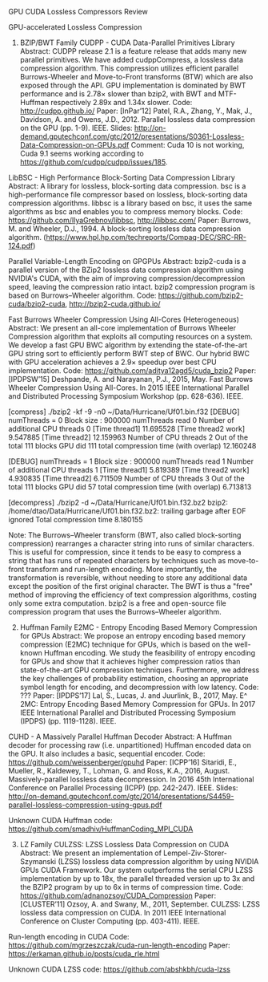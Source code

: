 GPU CUDA Lossless Compressors Review

GPU-accelerated Lossless Compression
1. BZIP/BWT Family
CUDPP - CUDA Data-Parallel Primitives Library
Abstract: CUDPP release 2.1 is a feature release that adds many new parallel primitives. We have added cudppCompress, a lossless data compression algorithm. This compression utilizes efficient parallel Burrows-Wheeler and Move-to-Front transforms (BTW) which are also exposed through the API. GPU implementation is dominated by BWT performance and is 2.78× slower than bzip2, with BWT and MTF-Huffman respectively 2.89x and 1.34x slower.
Code: http://cudpp.github.io/
Paper: [InPar’12] Patel, R.A., Zhang, Y., Mak, J., Davidson, A. and Owens, J.D., 2012. Parallel lossless data compression on the GPU (pp. 1-9). IEEE.
Slides: http://on-demand.gputechconf.com/gtc/2012/presentations/S0361-Lossless-Data-Compression-on-GPUs.pdf
Comment: Cuda 10 is not working, Cuda 9.1 seems working according to https://github.com/cudpp/cudpp/issues/185.

LibBSC - High Performance Block-Sorting Data Compression Library
Abstract: A library for lossless, block-sorting data compression. bsc is a high-performance file compressor based on lossless, block-sorting data compression algorithms. libbsc is a library based on bsc, it uses the same algorithms as bsc and enables you to compress memory blocks.
Code: https://github.com/IlyaGrebnov/libbsc, http://libbsc.com/
Paper: Burrows, M. and Wheeler, D.J., 1994. A block-sorting lossless data compression algorithm. (https://www.hpl.hp.com/techreports/Compaq-DEC/SRC-RR-124.pdf)

Parallel Variable-Length Encoding on GPGPUs
Abstract: bzip2-cuda is a parallel version of the BZip2 lossless data compression algorithm using NVIDIA's CUDA, with the aim of improving compression/decompression speed, leaving the compression ratio intact. bzip2 compression program is based on Burrows–Wheeler algorithm.
Code: https://github.com/bzip2-cuda/bzip2-cuda, http://bzip2-cuda.github.io/

Fast Burrows Wheeler Compression Using All-Cores (Heterogeneous)
Abstract: We present an all-core implementation of Burrows Wheeler Compression algorithm that exploits all computing resources on a system. We develop a fast GPU BWC algorithm by extending the state-of-the-art GPU string sort to efficiently perform BWT step of BWC. Our hybrid BWC with GPU acceleration achieves a 2.9× speedup over best CPU implementation.
Code: https://github.com/aditya12agd5/cuda_bzip2
Paper: [IPDPSW’15] Deshpande, A. and Narayanan, P.J., 2015, May. Fast Burrows Wheeler Compression Using All-Cores. In 2015 IEEE International Parallel and Distributed Processing Symposium Workshop (pp. 628-636). IEEE.

[compress]
./bzip2 -kf -9 -n0 ~/Data/Hurricane/Uf01.bin.f32
[DEBUG] numThreads = 0
Block size : 900000
numThreads read 0
Number of additional CPU threads 0
[Time thread1] 11.695528
[Time thread2 work] 9.547885
[Time thread2] 12.159963
Number of CPU threads 2
Out of the total 111 blocks GPU did 111
total compression time (with overlap) 12.160248

[DEBUG] numThreads = 1
Block size : 900000
numThreads read 1
Number of additional CPU threads 1
[Time thread1] 5.819389
[Time thread2 work] 4.930835
[Time thread2] 6.711509
Number of CPU threads 3
Out of the total 111 blocks GPU did 57
total compression time (with overlap) 6.713813

[decompress]
./bzip2 -d ~/Data/Hurricane/Uf01.bin.f32.bz2
bzip2: /home/dtao/Data/Hurricane/Uf01.bin.f32.bz2: trailing garbage after EOF ignored
Total compression time 8.180155

Note: The Burrows–Wheeler transform (BWT, also called block-sorting compression) rearranges a character string into runs of similar characters. This is useful for compression, since it tends to be easy to compress a string that has runs of repeated characters by techniques such as move-to-front transform and run-length encoding. More importantly, the transformation is reversible, without needing to store any additional data except the position of the first original character. The BWT is thus a "free" method of improving the efficiency of text compression algorithms, costing only some extra computation. bzip2 is a free and open-source file compression program that uses the Burrows–Wheeler algorithm.

2. Huffman Family
E2MC - Entropy Encoding Based Memory Compression for GPUs
Abstract: We propose an entropy encoding based memory compression (E2MC) technique for GPUs, which is based on the well-known Huffman encoding. We study the feasibility of entropy encoding for GPUs and show that it achieves higher compression ratios than state-of-the-art GPU compression techniques. Furthermore, we address the key challenges of probability estimation, choosing an appropriate symbol length for encoding, and decompression with low latency.
Code: ???
Paper: [IPDPS’17] Lal, S., Lucas, J. and Juurlink, B., 2017, May. E^ 2MC: Entropy Encoding Based Memory Compression for GPUs. In 2017 IEEE International Parallel and Distributed Processing Symposium (IPDPS) (pp. 1119-1128). IEEE.

CUHD - A Massively Parallel Huffman Decoder 
Abstract: A Huffman decoder for processing raw (i.e. unpartitioned) Huffman encoded data on the GPU. It also includes a basic, sequential encoder.
Code: https://github.com/weissenberger/gpuhd
Paper: [ICPP’16] Sitaridi, E., Mueller, R., Kaldewey, T., Lohman, G. and Ross, K.A., 2016, August. Massively-parallel lossless data decompression. In 2016 45th International Conference on Parallel Processing (ICPP) (pp. 242-247). IEEE.
Slides: http://on-demand.gputechconf.com/gtc/2014/presentations/S4459-parallel-lossless-compression-using-gpus.pdf

Unknown CUDA Huffman code: https://github.com/smadhiv/HuffmanCoding_MPI_CUDA 

3. LZ Family
CULZSS: LZSS Lossless Data Compression on CUDA
Abstract: We present an implementation of Lempel-Ziv-Storer-Szymanski (LZSS) lossless data compression algorithm by using NVIDIA GPUs CUDA Framework. Our system outperforms the serial CPU LZSS implementation by up to 18x, the parallel threaded version up to 3x and the BZIP2 program by up to 6x in terms of compression time.
Code: https://github.com/adnanozsoy/CUDA_Compression
Paper: [CLUSTER’11] Ozsoy, A. and Swany, M., 2011, September. CULZSS: LZSS lossless data compression on CUDA. In 2011 IEEE International Conference on Cluster Computing (pp. 403-411). IEEE.

Run-length encoding in CUDA 
Code: https://github.com/mgrzeszczak/cuda-run-length-encoding
Paper: https://erkaman.github.io/posts/cuda_rle.html

Unknown CUDA LZSS code: https://github.com/abshkbh/cuda-lzss
